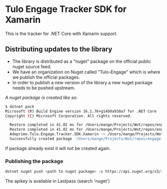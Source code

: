 # Tulo Engage Tracker SDK for Xamarin

This is the tracker for .NET Core with Xamarin support.

## Distributing updates to the library

* The library is distributed as a "nuget" package on the official public nuget source feed.
* We have an organization on Nuget called "Tulo-Engage" which is where we publish the official packages.
* In order to publish a new version of the library a new nuget package needs to be pushed upstream.

*A nuget package is created like so:*

```bash
$ dotnet pack
Microsoft (R) Build Engine version 16.1.76+g14b0a930a7 for .NET Core
Copyright (C) Microsoft Corporation. All rights reserved.

  Restore completed in 41.02 ms for /Users/mange/Projects/Wot/repos/engage-tracker-sdk-xamarin/Tulo.Engage.Tracker.Sdk.Xamarin.CLI/Tulo.Engage.Tracker.Xamarin.CLI.csproj.
  Restore completed in 41.02 ms for /Users/mange/Projects/Wot/repos/engage-tracker-sdk-xamarin/Adeprimo.Tulo.Engage.Tracker.Sdk.Xamarin/Adeprimo.Tulo.Engage.Tracker.SDK.Xamarin.csproj.
  Adeprimo.Tulo.Engage.Tracker.SDK.Xamarin -> /Users/mange/Projects/Wot/repos/engage-tracker-sdk-xamarin/Adeprimo.Tulo.Engage.Tracker.Sdk.Xamarin/bin/Debug/netstandard2.0/Adeprimo.Tulo.Engage.Tracker.SDK.Xamarin.dll
  Successfully created package '/Users/mange/Projects/Wot/repos/engage-tracker-sdk-xamarin/Adeprimo.Tulo.Engage.Tracker.Sdk.Xamarin/bin/Debug/Adeprimo.Tulo.Engage.Tracker.Sdk.Xamarin.0.1.9-alpha.nupkg'
```

If package already exist it will not be created again.

### Publishing the package

```bash
dotnet nuget push <path to nuget package> -s https://api.nuget.org/v3/index.json -k {apikey}
```

The apikey is available in Lastpass (search 'nuget')
